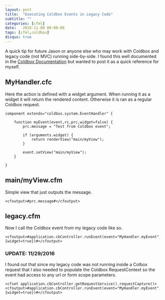 ```yaml
---
layout: post
title:  "Executing Coldbox Events in Legacy Code"
subtitle: ""
categories: [cfml]
date:   2016-11-08 00:00:00
tags: [cfml,coldbox]
disqus: true
---
```


A quick tip for future Jason or anyone else who may work with Coldbox and legacy code (not MVC) running side-by-side. I found this well documented in the [Coldbox Documentation](https://coldbox.ortusbooks.com/content/full/event_handlers/executing_events.html) but wanted to post it as a quick reference for myself.

## MyHandler.cfc

Here the action is defined with a widget argument. When running it as a widget it will return the rendered content. Otherwise it is ran as a regular Coldbox request.

```cfscript
component extends="coldbox.system.EventHandler" {
	
	function myEvent(event,rc,prc,widget=false) {
		prc.message = "Test from Coldbox event";
		
		if (arguments.widget) {
			return renderView("main/myView");
		}
		
		event.setView("main/myView");
	}

}
```

## main/myView.cfm

Simple view that just outputs the message.

```markup
<cfoutput>#prc.message#</cfoutput>
```

## legacy.cfm

Now I call the Coldbox event from my legacy code like so.

```markup
<cfoutput>#application.cbController.runEvent(event="MyHandler.myEvent",eventArguments={widget=true})#</cfoutput>
```

### UPDATE: 11/29/2016

I found out that since my legacy code was not running inside a Colbox request that I also needed to populate the Coldbox RequestContext so the event had access to any url or form scope parameters.

```markup
<cfset application.cbController.getRequestService().requestCapture()>
<cfoutput>#application.cbController.runEvent(event="MyHandler.myEvent",eventArguments={widget=true})#</cfoutput>
```